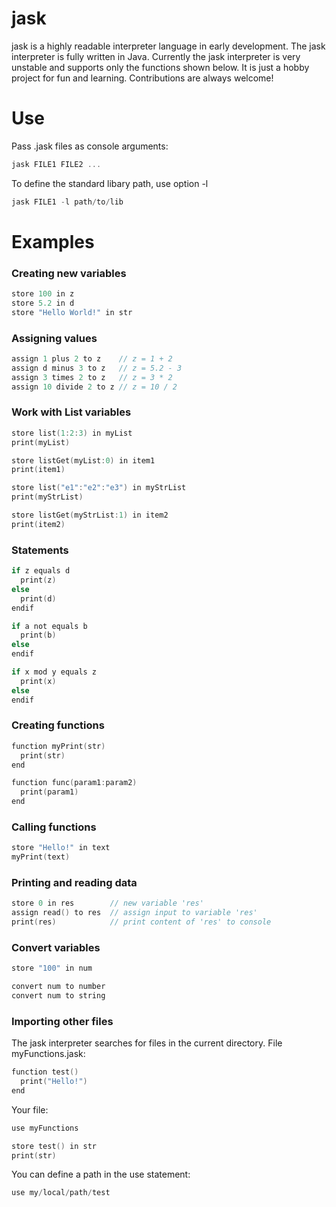 # jask
jask is a highly readable interpreter language in early development.
The jask interpreter is fully written in Java.
Currently the jask interpreter is very unstable and supports only the functions shown below.
It is just a hobby project for fun and learning.
Contributions are always welcome!

# Use
Pass .jask files as console arguments:
```C
jask FILE1 FILE2 ...
```
To define the standard libary path, use option -l
```C
jask FILE1 -l path/to/lib
```

# Examples
### Creating new variables
```C
store 100 in z
store 5.2 in d
store "Hello World!" in str
```

### Assigning values
```C
assign 1 plus 2 to z    // z = 1 + 2
assign d minus 3 to z   // z = 5.2 - 3
assign 3 times 2 to z   // z = 3 * 2
assign 10 divide 2 to z // z = 10 / 2
```

### Work with List variables
```c
store list(1:2:3) in myList
print(myList)

store listGet(myList:0) in item1
print(item1)

store list("e1":"e2":"e3") in myStrList
print(myStrList)

store listGet(myStrList:1) in item2
print(item2)
````

### Statements
```c
if z equals d
  print(z)
else
  print(d)
endif

if a not equals b
  print(b)
else
endif

if x mod y equals z
  print(x)
else
endif
```

### Creating functions
```C
function myPrint(str)
  print(str)
end

function func(param1:param2)
  print(param1)
end
```

### Calling functions
```C
store "Hello!" in text
myPrint(text)
```

### Printing and reading data
```C
store 0 in res        // new variable 'res'
assign read() to res  // assign input to variable 'res'
print(res)            // print content of 'res' to console
```

### Convert variables
```C
store "100" in num

convert num to number
convert num to string
```

### Importing other files
The jask interpreter searches for files in the current directory.
File myFunctions.jask:
```C
function test()
  print("Hello!")
end
```
Your file:
```C
use myFunctions

store test() in str
print(str)
```
You can define a path in the use statement:
```C
use my/local/path/test
```
